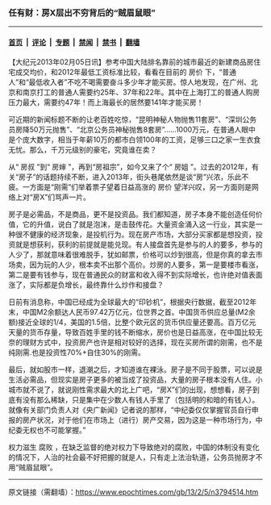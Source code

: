 ### 任有财：房X层出不穷背后的“贼眉鼠眼”

---

#### [首页](../../../..?n3794514) &nbsp;|&nbsp; [评论](../../../../../epoch-comment?n3794514) &nbsp;|&nbsp; [专题](../../../../../epoch-special?n3794514) &nbsp;|&nbsp; [禁闻](../../../../../epoch-news?n3794514) &nbsp;|&nbsp; [禁书](../../../../../books?n3794514) &nbsp;|&nbsp; [翻墙](https://github.com/gfw-breaker/nogfw/blob/master/README.md?n3794514)


<div class="post_content" id="artbody" itemprop="articleBody">
 <!-- article content begin -->
 <p>
  【大纪元2013年02月05日讯】参考中国大陆排名靠前的城市最近的新建商品房住宅成交均价，和2012年最低工资标准比较，看看在目前的
  <ok href="https://www.epochtimes.com/gb/tag/%E6%88%BF%E4%BB%B7.html">
   房价
  </ok>
  下，“普通人”和“最低收入者”不吃不喝需要奋斗多少年才能买房。惊人地发现，在广州、北京和南京打工的普通人需要约25年、37年和22年。其中在上海打工的普通人购房压力最大，需要约47年！而上海最长的居然要141年才能买房！
 </p>
 <p>
  可近期的新闻标题不断的让老百姓吃惊，“昆明神秘人物抛售11套房”、“深圳公务员房降50万元抛售”、“北京公务员神秘抛售8套房”……1000万元，在普通人眼中是个庞大数字，相当于年薪10万的都市白领100年的工资，足够三口之家一生衣食无忧。那么，千万元级别的豪宅，究竟谁在卖？
 </p>
 <p>
  从“
  <ok href="https://www.epochtimes.com/gb/tag/%E6%88%BF%E5%8F%94.html">
   房叔
  </ok>
  ”到“
  <ok href="https://www.epochtimes.com/gb/tag/%E6%88%BF%E5%A9%B6.html">
   房婶
  </ok>
  ”，再到“房祖宗”，如今又来了个“
  <ok href="https://www.epochtimes.com/gb/tag/%E6%88%BF%E5%A7%90.html">
   房姐
  </ok>
  ”。过去的2012年，有关“房子”的话题持续不断，进入2013年，街头巷尾依然是谈“房”兴浓，乐此不疲。一方面是“刚需”们举着票子望着日益高涨的
  <ok href="https://www.epochtimes.com/gb/tag/%E6%88%BF%E4%BB%B7.html">
   房价
  </ok>
  望洋兴叹，另一方面则是网络上对“房X”们骂声一片。
 </p>
 <p>
  房子是必需品，不是商品，更不是投资品。我们都知道，房子本身不能创造任何价值，它的升值，说白了就是泡沫，是击鼓传花。大量资金涌入这一行业，其实是一种很不健康的经济现象，是投机行为。现在房产市场，大部分买家都是想投资，投资就是想获利，获利的前提就是能兑现。有人接盘首先是参与的人的要多，参与的人少了，那就意味着很难脱手，犹如邮票，价格可以炒到很高，但是你真的拿去市场卖，因为玩的人少，根本卖不出那个高价。炒房的人要多，第一是要楼市看涨，第二是要有钱参与，现在普通民众的财富和收入得不到实际增长，也许绝对值表面涨了，实际都是负增长，最终靠什么炒作和接盘？
 </p>
 <p>
  日前有消息称，中国已经成为全球最大的“印钞机”，根据央行数据，截至2012年末，中国M2余额达人民币97.42万亿元，位世界之首。中国货币供应总量(M2余额)接近全球的1/4，美国的1.5倍，比整个欧元区的货币供应量还要高。百万亿元天量的货币存量，导致百姓手里的钱不断缩水，房价也是日益高涨，在中国比较无奈的理财方式中，投资房产也许是相对较好的选择，现在买房所谓的刚需，也不是纯刚需.也是投资性70%+自住30%的刚需。
 </p>
 <p>
  最后，就如股市一样，退潮之后，才知道谁在裸泳。房子是不同于股票，可以说是生活必需品，但现实是房子更多的被当成了投资品，大量的房子根本没有人住。小城市就不说了，就说刚性需求最大的北上广吧，“房X”们的出现，想想看，房子到底有没有那么稀缺，只是集中在少数人有钱人手里了（包括明的和暗的有钱人）。就像有关部门负责人对《央广新闻》记者说的那样，“中纪委仅仅掌握官员自行申报的房产状况，对于他们在市场上（进行）房产交易，因为这是一种市场行为，中纪委无权也不可能掌握。”
 </p>
 <p>
  权力滋生
  <ok href="https://www.epochtimes.com/gb/tag/%E8%85%90%E8%B4%A5.html">
   腐败
  </ok>
  ，在缺乏监督的绝对权力下导致绝对的腐败，中国的体制没有变化的情况下，人治的社会最不好把握的就是人，只有走上法治轨道，公务员抛房才不用“贼眉鼠眼”。
 </p>
 <!-- article content end -->
 <div id="below_article_ad">
 </div>
</div>


---

原文链接（需翻墙）：https://www.epochtimes.com/gb/13/2/5/n3794514.htm